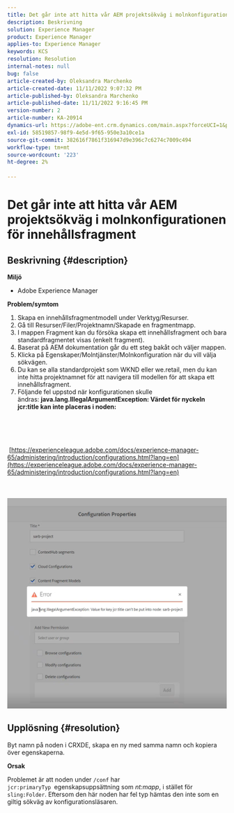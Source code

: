 ```yaml
---
title: Det går inte att hitta vår AEM projektsökväg i molnkonfigurationen för innehållsfragment
description: Beskrivning
solution: Experience Manager
product: Experience Manager
applies-to: Experience Manager
keywords: KCS
resolution: Resolution
internal-notes: null
bug: false
article-created-by: Oleksandra Marchenko
article-created-date: 11/11/2022 9:07:32 PM
article-published-by: Oleksandra Marchenko
article-published-date: 11/11/2022 9:16:45 PM
version-number: 2
article-number: KA-20914
dynamics-url: https://adobe-ent.crm.dynamics.com/main.aspx?forceUCI=1&pagetype=entityrecord&etn=knowledgearticle&id=e9a83ad9-0462-ed11-9561-6045bd006b25
exl-id: 58519857-98f9-4e5d-9f65-950e3a10ce1a
source-git-commit: 382616f7861f316947d9e396c7c6274c7009c494
workflow-type: tm+mt
source-wordcount: '223'
ht-degree: 2%

---
```


# Det går inte att hitta vår AEM projektsökväg i molnkonfigurationen för innehållsfragment

## Beskrivning {#description}


<b>Miljö</b>

- Adobe Experience Manager


<b>Problem/symtom</b>

1. Skapa en innehållsfragmentmodell under Verktyg/Resurser.
2. Gå till Resurser/Filer/Projektnamn/Skapade en fragmentmapp.
3. I mappen Fragment kan du försöka skapa ett innehållsfragment och bara standardfragmentet visas (enkelt fragment).
4. Baserat på AEM dokumentation går du ett steg bakåt och väljer mappen.
5. Klicka på Egenskaper/Molntjänster/Molnkonfiguration när du vill välja sökvägen.
6. Du kan se alla standardprojekt som WKND eller we.retail, men du kan inte hitta projektnamnet för att navigera till modellen för att skapa ett innehållsfragment.
7. Följande fel uppstod när konfigurationen skulle ändras: <b>java.lang.IllegalArgumentException: Värdet för nyckeln jcr:title kan inte placeras i noden:</b>

<br><br> <br><br> [https://experienceleague.adobe.com/docs/experience-manager-65/administering/introduction/configurations.html?lang=en](https://experienceleague.adobe.com/docs/experience-manager-65/administering/introduction/configurations.html?lang=en)<br><br> <br><br>![](assets/___eaa83ad9-0462-ed11-9561-6045bd006b25___.png)<br>

## Upplösning {#resolution}


Byt namn på noden i CRXDE, skapa en ny med samma namn och kopiera över egenskaperna.

<b>Orsak</b>

Problemet är att noden under `/conf` har `jcr:primaryTyp `egenskapsuppsättning som *nt:mapp*, i stället för `sling:Folder`.
Eftersom den här noden har fel typ hämtas den inte som en giltig sökväg av konfigurationsläsaren.
